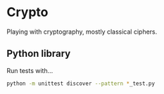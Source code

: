 # Crypto

Playing with cryptography, mostly classical ciphers.


## Python library

Run tests with...

```bash
python -m unittest discover --pattern *_test.py
```